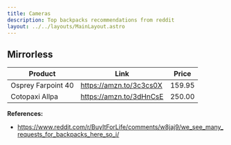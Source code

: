 ```yaml
---
title: Cameras
description: Top backpacks recommendations from reddit
layout: ../../layouts/MainLayout.astro
---
```


## Mirrorless

| Product            | Link                    | Price  |
| ------------------ | ----------------------- | ------ |
| Osprey Farpoint 40 | https://amzn.to/3c3cs0X | 159.95 |
| Cotopaxi Allpa     | https://amzn.to/3dHnCsE | 250.00 |

**References:**

- https://www.reddit.com/r/BuyItForLife/comments/w8jaj9/we_see_many_requests_for_backpacks_here_so_i/
